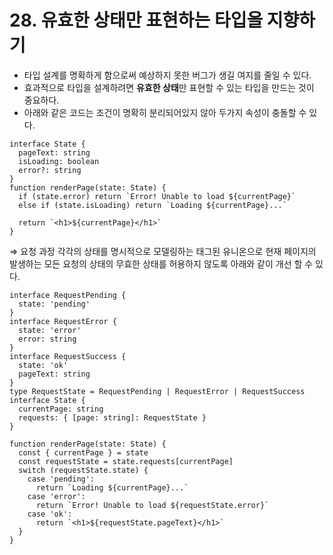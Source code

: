 # 28. 유효한 상태만 표현하는 타입을 지향하기

- 타입 설계를 명확하게 함으로써 예상하지 못한 버그가 생길 여지를 줄일 수 있다.
- 효과적으로 타입을 설계하려면 **유효한 상태**만 표현할 수 있는 타입을 만드는 것이 중요하다.
- 아래와 같은 코드는 조건이 명확히 분리되어있지 않아 두가지 속성이 충돌할 수 있다.

```tsx
interface State {
  pageText: string
  isLoading: boolean
  error?: string
}
function renderPage(state: State) {
  if (state.error) return `Error! Unable to load ${currentPage}`
  else if (state.isLoading) return `Loading ${currentPage}...`

  return `<h1>${currentPage}</h1>`
}
```

⇒ 요청 과정 각각의 상태를 명시적으로 모델링하는 태그된 유니온으로 현재 페이지의 발생하는 모든 요청의 상태의 무효한 상태를 허용하지 않도록 아래와 같이 개선 할 수 있다.

```tsx
interface RequestPending {
  state: 'pending'
}
interface RequestError {
  state: 'error'
  error: string
}
interface RequestSuccess {
  state: 'ok'
  pageText: string
}
type RequestState = RequestPending | RequestError | RequestSuccess
interface State {
  currentPage: string
  requests: { [page: string]: RequestState }
}

function renderPage(state: State) {
  const { currentPage } = state
  const requestState = state.requests[currentPage]
  switch (requestState.state) {
    case 'pending':
      return `Loading ${currentPage}...`
    case 'error':
      return `Error! Unable to load ${requestState.error}`
    case 'ok':
      return `<h1>${requestState.pageText}</h1>`
  }
}
```
